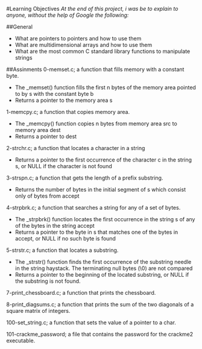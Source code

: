 #Learning Objectives
*At the end of this project, i was be to explain to anyone, without the help of Google the following:*

##General
- What are pointers to pointers and how to use them
- What are multidimensional arrays and how to use them
- What are the most common C standard library functions to manipulate strings

##Assinments
0-memset.c; a function that fills memory with a constant byte.
- The _memset() function fills the first n bytes of the memory area pointed to by s with the constant byte b
- Returns a pointer to the memory area s

1-memcpy.c; a function that copies memory area.
- The _memcpy() function copies n bytes from memory area src to memory area dest
- Returns a pointer to dest

2-strchr.c; a function that locates a character in a string
- Returns a pointer to the first occurrence of the character c in the string s, or NULL if the character is not found

3-strspn.c; a function that gets the length of a prefix substring.
- Returns the number of bytes in the initial segment of s which consist only of bytes from accept

4-strpbrk.c; a function that searches a string for any of a set of bytes.
- The _strpbrk() function locates the first occurrence in the string s of any of the bytes in the string accept
- Returns a pointer to the byte in s that matches one of the bytes in accept, or NULL if no such byte is found

5-strstr.c; a function that locates a substring.
- The _strstr() function finds the first occurrence of the substring needle in the string haystack. The terminating null bytes (\0) are not compared
- Returns a pointer to the beginning of the located substring, or NULL if the substring is not found.

7-print_chessboard.c; a function that prints the chessboard.

8-print_diagsums.c; a function that prints the sum of the two diagonals of a square matrix of integers.

100-set_string.c; a function that sets the value of a pointer to a char.

101-crackme_password; a file that contains the password for the crackme2 executable.
